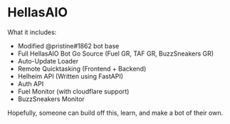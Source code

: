# HellasAIO

What it includes:
- Modified @pristine#1862 bot base
- Full HellasAIO Bot Go Source (Fuel GR, TAF GR, BuzzSneakers GR)
- Auto-Update Loader
- Remote Quicktasking (Frontend + Backend)
- Helheim API (Written using FastAPI)
- Auth API
- Fuel Monitor (with cloudflare support)
- BuzzSneakers Monitor

Hopefully, someone can build off this, learn, and make a bot of their own.
